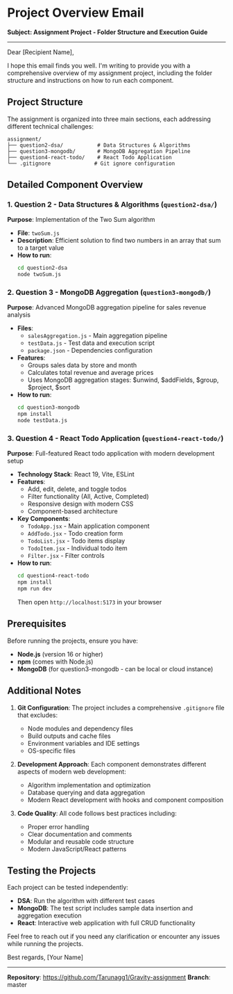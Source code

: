 # Project Overview Email

**Subject: Assignment Project - Folder Structure and Execution Guide**

---

Dear [Recipient Name],

I hope this email finds you well. I'm writing to provide you with a comprehensive overview of my assignment project, including the folder structure and instructions on how to run each component.

## Project Structure

The assignment is organized into three main sections, each addressing different technical challenges:

```
assignment/
├── question2-dsa/           # Data Structures & Algorithms
├── question3-mongodb/       # MongoDB Aggregation Pipeline
├── question4-react-todo/    # React Todo Application
└── .gitignore              # Git ignore configuration
```

## Detailed Component Overview

### 1. Question 2 - Data Structures & Algorithms (`question2-dsa/`)
**Purpose**: Implementation of the Two Sum algorithm
- **File**: `twoSum.js`
- **Description**: Efficient solution to find two numbers in an array that sum to a target value
- **How to run**:
  ```bash
  cd question2-dsa
  node twoSum.js
  ```

### 2. Question 3 - MongoDB Aggregation (`question3-mongodb/`)
**Purpose**: Advanced MongoDB aggregation pipeline for sales revenue analysis
- **Files**: 
  - `salesAggregation.js` - Main aggregation pipeline
  - `testData.js` - Test data and execution script
  - `package.json` - Dependencies configuration
- **Features**:
  - Groups sales data by store and month
  - Calculates total revenue and average prices
  - Uses MongoDB aggregation stages: $unwind, $addFields, $group, $project, $sort
- **How to run**:
  ```bash
  cd question3-mongodb
  npm install
  node testData.js
  ```

### 3. Question 4 - React Todo Application (`question4-react-todo/`)
**Purpose**: Full-featured React todo application with modern development setup
- **Technology Stack**: React 19, Vite, ESLint
- **Features**:
  - Add, edit, delete, and toggle todos
  - Filter functionality (All, Active, Completed)
  - Responsive design with modern CSS
  - Component-based architecture
- **Key Components**:
  - `TodoApp.jsx` - Main application component
  - `AddTodo.jsx` - Todo creation form
  - `TodoList.jsx` - Todo items display
  - `TodoItem.jsx` - Individual todo item
  - `Filter.jsx` - Filter controls
- **How to run**:
  ```bash
  cd question4-react-todo
  npm install
  npm run dev
  ```
  Then open `http://localhost:5173` in your browser

## Prerequisites

Before running the projects, ensure you have:
- **Node.js** (version 16 or higher)
- **npm** (comes with Node.js)
- **MongoDB** (for question3-mongodb - can be local or cloud instance)

## Additional Notes

1. **Git Configuration**: The project includes a comprehensive `.gitignore` file that excludes:
   - Node modules and dependency files
   - Build outputs and cache files
   - Environment variables and IDE settings
   - OS-specific files

2. **Development Approach**: Each component demonstrates different aspects of modern web development:
   - Algorithm implementation and optimization
   - Database querying and data aggregation
   - Modern React development with hooks and component composition

3. **Code Quality**: All code follows best practices including:
   - Proper error handling
   - Clear documentation and comments
   - Modular and reusable code structure
   - Modern JavaScript/React patterns

## Testing the Projects

Each project can be tested independently:
- **DSA**: Run the algorithm with different test cases
- **MongoDB**: The test script includes sample data insertion and aggregation execution
- **React**: Interactive web application with full CRUD functionality

Feel free to reach out if you need any clarification or encounter any issues while running the projects.

Best regards,
[Your Name]

---

**Repository**: https://github.com/Tarunagg1/Gravity-assignment
**Branch**: master
